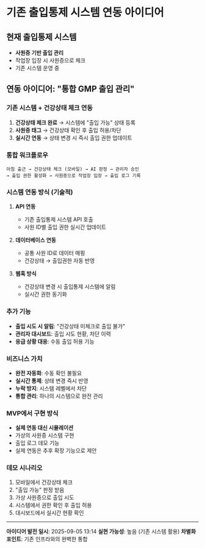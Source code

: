 # 기존 출입통제 시스템 연동 아이디어

## 현재 출입통제 시스템
- **사원증 기반 출입 관리**
- 작업장 입장 시 사원증으로 체크
- 기존 시스템 운영 중

## 연동 아이디어: "통합 GMP 출입 관리"

### 기존 시스템 + 건강상태 체크 연동
1. **건강상태 체크 완료** → 시스템에 "출입 가능" 상태 등록
2. **사원증 태그** → 건강상태 확인 후 출입 허용/차단
3. **실시간 연동** → 상태 변경 시 즉시 출입 권한 업데이트

### 통합 워크플로우
```
아침 출근 → 건강상태 체크 (모바일) → AI 판정 → 관리자 승인 
→ 출입 권한 활성화 → 사원증으로 작업장 입장 → 출입 로그 기록
```

### 시스템 연동 방식 (기술적)
1. **API 연동**
   - 기존 출입통제 시스템 API 호출
   - 사원 ID별 출입 권한 실시간 업데이트

2. **데이터베이스 연동**
   - 공통 사원 ID로 데이터 매핑
   - 건강상태 → 출입권한 자동 반영

3. **웹훅 방식**
   - 건강상태 변경 시 출입통제 시스템에 알림
   - 실시간 권한 동기화

### 추가 기능
- **출입 시도 시 알림**: "건강상태 미체크로 출입 불가"
- **관리자 대시보드**: 출입 시도 현황, 차단 이력
- **응급 상황 대응**: 수동 출입 허용 기능

### 비즈니스 가치
- **완전 자동화**: 수동 확인 불필요
- **실시간 통제**: 상태 변경 즉시 반영
- **누락 방지**: 시스템 레벨에서 차단
- **통합 관리**: 하나의 시스템으로 완전 관리

### MVP에서 구현 방식
- **실제 연동 대신 시뮬레이션**
- 가상의 사원증 시스템 구현
- 출입 로그 데모 기능
- 실제 연동은 추후 확장 기능으로 제안

### 데모 시나리오
1. 모바일에서 건강상태 체크
2. "출입 가능" 판정 받음
3. 가상 사원증으로 출입 시도
4. 시스템에서 권한 확인 후 출입 허용
5. 대시보드에서 실시간 현황 확인

---
**아이디어 발전 일시**: 2025-09-05 13:14
**실현 가능성**: 높음 (기존 시스템 활용)
**차별화 포인트**: 기존 인프라와의 완벽한 통합
